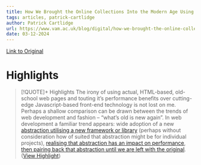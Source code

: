 ```yaml
---
title: How We Brought the Online Collections Into the Modern Age Using Web Technology of the Past - Patrick Cartlidge
tags: articles, patrick-cartlidge
author: Patrick Cartlidge
url: https://www.vam.ac.uk/blog/digital/how-we-brought-the-online-collections-into-the-modern-age-using-web-technology-of-the-past?doing_wp_cron=1710208828.9498260021209716796875
date: 03-12-2024
---
```

[Link to Original](https://www.vam.ac.uk/blog/digital/how-we-brought-the-online-collections-into-the-modern-age-using-web-technology-of-the-past?doing_wp_cron=1710208828.9498260021209716796875)

# Highlights
> [!QUOTE]+ Highlights
> The irony of using actual, HTML-based, old-school web pages and touting it’s performance benefits over cutting-edge Javascript-based front-end technology is not lost on me. Perhaps a shallow comparison can be drawn between the trends of web development and fashion – “what’s old is new again”. In web development a familiar trend appears: wide adoption of a new [abstraction utilising a new framework or library](https://en.wikipedia.org/wiki/JQuery) (perhaps without consideration how of suited that abstraction might be for individual projects), [realising that abstraction has an impact on performance](https://mathiasbynens.be/demo/jquery-size), [then pairing back that abstraction until we are left with the original](https://blog.garstasio.com/you-dont-need-jquery/why-not/). ([View Highlight](https://read.readwise.io/read/01hrseq1z1t5gv2q9g7c5kbdn3))


